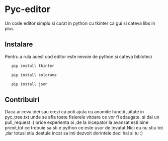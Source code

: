 # Pyc-editor
Un code editor simplu si curat in python cu tkinter ca gui si cateva libs in plus

## Instalare
Pentru a rula acest cod editor este nevoie de python si cateva bibloteci

```python
   pip install tkinter
```
```python
   pip install colorama
```
```python
   pip install json
```

## Contribuiri
Daca ai ceva idei sau crezi ca poti ajuta cu anumite functii ,uitate in pyc_tree.txt unde se afla toate fisierele vitoare ce vor fi adaugate. si dai un pull_request  :)
orice experienta ai ,de la incepator la avansat esti bine primit,tot ce trebuie sa sti e python ce este usor de invatat.Nici eu nu stiu tot ,dar totusi stiu destule incat sa imi dezvolt 
dorintele deci hai si tu :)
